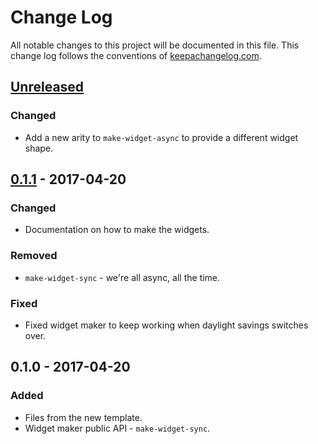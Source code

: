 # Change Log
All notable changes to this project will be documented in this file. This change log follows the conventions of [keepachangelog.com](http://keepachangelog.com/).

## [Unreleased]
### Changed
- Add a new arity to `make-widget-async` to provide a different widget shape.

## [0.1.1] - 2017-04-20
### Changed
- Documentation on how to make the widgets.

### Removed
- `make-widget-sync` - we're all async, all the time.

### Fixed
- Fixed widget maker to keep working when daylight savings switches over.

## 0.1.0 - 2017-04-20
### Added
- Files from the new template.
- Widget maker public API - `make-widget-sync`.

[Unreleased]: https://github.com/your-name/string-layout/compare/0.1.1...HEAD
[0.1.1]: https://github.com/your-name/string-layout/compare/0.1.0...0.1.1
